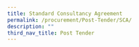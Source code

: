 ```yaml
---
title: Standard Consultancy Agreement
permalink: /procurement/Post-Tender/SCA/
description: ""
third_nav_title: Post Tender
---
```

